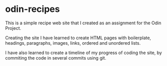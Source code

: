 # odin-recipes

This is a simple recipe web site that I created as an assignment for the Odin Project.

Creating the site I have learned to create HTML pages with boilerplate, headings, paragraphs, images, links, ordered and unordered lists.

I have also learned to create a timeline of my progress of coding the site, by commiting the code in several commits using git.